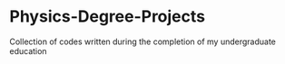 # Physics-Degree-Projects
Collection of codes written during the completion of my undergraduate education
